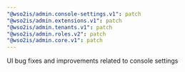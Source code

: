 ```yaml
---
"@wso2is/admin.console-settings.v1": patch
"@wso2is/admin.extensions.v1": patch
"@wso2is/admin.tenants.v1": patch
"@wso2is/admin.roles.v2": patch
"@wso2is/admin.core.v1": patch
---
```


UI bug fixes and improvements related to console settings
